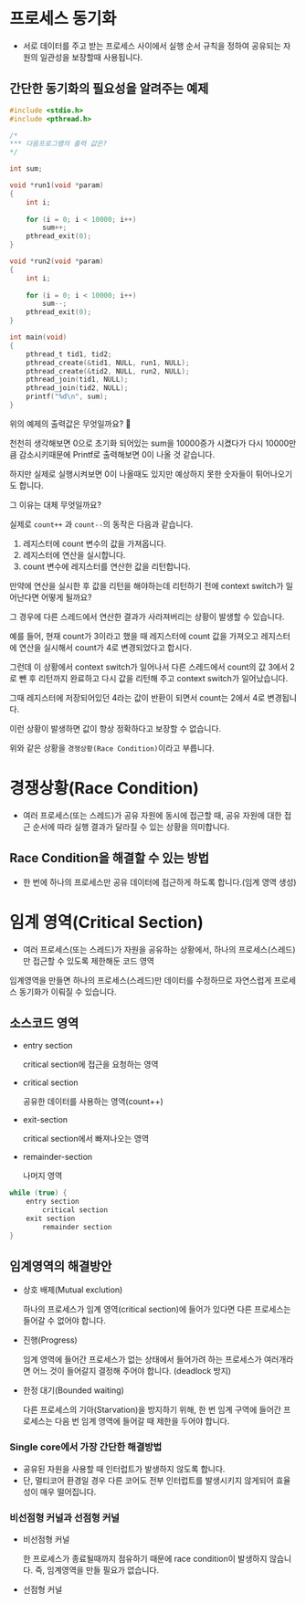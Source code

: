 # 프로세스 동기화
- 서로 데이터를 주고 받는 프로세스 사이에서 실행 순서 규칙을 정하여 공유되는 자원의 일관성을 보장할때 사용됩니다.

## 간단한 동기화의 필요성을 알려주는 예제

``` c
#include <stdio.h>
#include <pthread.h>

/*
*** 다음프로그램의 출력 값은?
*/

int sum;

void *run1(void *param)
{
	int i;
	
	for (i = 0; i < 10000; i++)
		sum++;
	pthread_exit(0);
}

void *run2(void *param)
{
	int i;
	
	for (i = 0; i < 10000; i++)
		sum--;
	pthread_exit(0);
}

int main(void)
{
	pthread_t tid1, tid2;
	pthread_create(&tid1, NULL, run1, NULL);
	pthread_create(&tid2, NULL, run2, NULL);
	pthread_join(tid1, NULL);
	pthread_join(tid2, NULL);
	printf("%d\n", sum);
}
```
위의 예제의 출력값은 무엇일까요? 🤔

천천히 생각해보면 0으로 초기화 되어있는 sum을 10000증가 시켰다가 다시 10000만큼 감소시키때문에 Printf로 출력해보면 0이 나올 것 같습니다.

하지만 실제로 실행시켜보면 0이 나올때도 있지만 예상하지 못한 숫자들이 튀어나오기도 합니다.

그 이유는 대체 무엇일까요?

실제로 `count++` 과 `count--`의 동작은 다음과 같습니다.

1. 레지스터에 count 변수의 값을 가져옵니다.
2. 레지스터에 연산을 실시합니다.
3. count 변수에 레지스터를 연산한 값을 리턴합니다.

만약에 연산을 실시한 후 값을 리턴을 해야하는데 리턴하기 전에 context switch가 일어난다면 어떻게 될까요?

그 경우에 다른 스레드에서 연산한 결과가 사라져버리는 상황이 발생할 수 있습니다.

예를 들어, 현재 count가 3이라고 했을 때 레지스터에 count 값을 가져오고 레지스터에 연산을 실시해서 count가 4로 변경되었다고 합시다.

그런데 이 상황에서 context switch가 일어나서 다른 스레드에서 count의 값 3에서 2로 뺀 후 리턴까지 완료하고 다시 값을 리턴해 주고 context switch가 일어났습니다.

그때 레지스터에 저장되어있던 4라는 값이 반환이 되면서 count는 2에서 4로 변경됩니다.

이런 상황이 발생하면 값이 항상 정확하다고 보장할 수 없습니다.

위와 같은 상황을 `경쟁상황(Race Condition)`이라고 부릅니다.

# 경쟁상황(Race Condition)
- 여러 프로세스(또는 스레드)가 공유 자원에 동시에 접근할 때, 공유 자원에 대한 접근 순서에 따라 실행 결과가 달라질 수 있는 상황을 의미합니다.

## Race Condition을 해결할 수 있는 방법
- 한 번에 하나의 프로세스만 공유 데이터에 접근하게 하도록 합니다.(임계 영역 생성)

# 임계 영역(Critical Section)
- 여러 프로세스(또는 스레드)가 자원을 공유하는 상황에서, 하나의 프로세스(스레드)만 접근할 수 있도록 제한해둔 코드 영역

임계영역을 만들면 하나의 프로세스(스레드)만 데이터를 수정하므로 자연스럽게 프로세스 동기화가 이뤄질 수 있습니다.

## 소스코드 영역
- entry section

	critical section에 접근을 요청하는 영역

- critical section

	공유한 데이터를 사용하는 영역(count++)

- exit-section

	critical section에서 빠져나오는 영역

- remainder-section

	나머지 영역

``` c
while (true) {
	entry section
		critical section
	exit section
		remainder section
}
```

## 임계영역의 해결방안
- 상호 배제(Mutual exclution)

	하나의 프로세스가 임계 영역(critical section)에 들어가 있다면 다른 프로세스는 들어갈 수 없어야 합니다.

- 진행(Progress)

	임계 영역에 들어간 프로세스가 없는 상태에서 들어가려 하는 프로세스가 여러개라면 어느 것이 들어갈지 결정해 주어야 합니다. (deadlock 방지)

- 한정 대기(Bounded waiting)

	다른 프로세스의 기아(Starvation)을 방지하기 위해, 한 번 임계 구역에 들어간 프로세스는 다음 번 임계 영역에 들어갈 때 제한을 두어야 합니다.

### Single core에서 가장 간단한 해결방법
- 공유된 자원을 사용할 때 인터럽트가 발생하지 않도록 합니다.
- 단, 멀티코어 환경일 경우 다른 코어도 전부 인터럽트를 발생시키지 않게되어 효율성이 매우 떨어집니다.

### 비선점형 커널과 선점형 커널
- 비선점형 커널

	한 프로세스가 종료될때까지 점유하기 때문에 race condition이 발생하지 않습니다.
	즉, 임계영역을 만들 필요가 없습니다.

- 선점형 커널

	